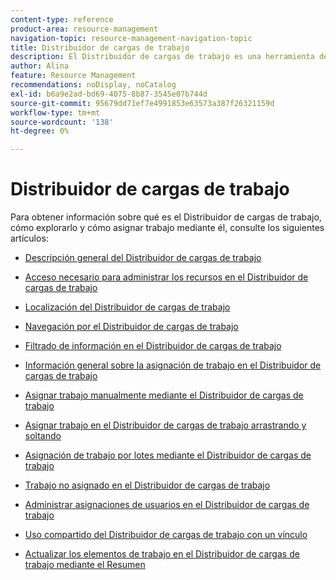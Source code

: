 ```yaml
---
content-type: reference
product-area: resource-management
navigation-topic: resource-management-navigation-topic
title: Distribuidor de cargas de trabajo
description: El Distribuidor de cargas de trabajo es una herramienta de programación de recursos que le permite asignar elementos de trabajo a sus recursos.
author: Alina
feature: Resource Management
recommendations: noDisplay, noCatalog
exl-id: b6a9e2ad-bd69-4075-8b87-3545e07b744d
source-git-commit: 95679dd71ef7e4991853e63573a387f26321159d
workflow-type: tm+mt
source-wordcount: '138'
ht-degree: 0%

---
```


# Distribuidor de cargas de trabajo

Para obtener información sobre qué es el Distribuidor de cargas de trabajo, cómo explorarlo y cómo asignar trabajo mediante él, consulte los siguientes artículos:

* [Descripción general del Distribuidor de cargas de trabajo](../../resource-mgmt/workload-balancer/overview-workload-balancer.md)
* [Acceso necesario para administrar los recursos en el Distribuidor de cargas de trabajo](../../resource-mgmt/workload-balancer/access-needed-manage-resources-balancer.md)
* [Localización del Distribuidor de cargas de trabajo](../../resource-mgmt/workload-balancer/locate-workload-balancer.md)
* [Navegación por el Distribuidor de cargas de trabajo](../../resource-mgmt/workload-balancer/navigate-the-workload-balancer.md)
* [Filtrado de información en el Distribuidor de cargas de trabajo](../../resource-mgmt/workload-balancer/filter-information-workload-balancer.md)
* [Información general sobre la asignación de trabajo en el Distribuidor de cargas de trabajo](../../resource-mgmt/workload-balancer/assign-work-in-workload-balancer.md)
* [Asignar trabajo manualmente mediante el Distribuidor de cargas de trabajo](../../resource-mgmt/workload-balancer/assign-work-in-workload-balancer-manually.md)
* [Asignar trabajo en el Distribuidor de cargas de trabajo arrastrando y soltando](../../resource-mgmt/workload-balancer/assign-work-in-workload-balancer-by-drag-and-drop.md)
* [Asignación de trabajo por lotes mediante el Distribuidor de cargas de trabajo](../../resource-mgmt/workload-balancer/assign-work-in-workload-balancer-in-bulk.md)
* [Trabajo no asignado en el Distribuidor de cargas de trabajo](../../resource-mgmt/workload-balancer/unassign-work-in-workload-balancer.md)
* [Administrar asignaciones de usuarios en el Distribuidor de cargas de trabajo](../../resource-mgmt/workload-balancer/manage-user-allocations-workload-balancer.md)
* [Uso compartido del Distribuidor de cargas de trabajo con un vínculo](../../resource-mgmt/workload-balancer/share-link-for-workload-balancer.md)

  <!--
  <li data-mc-conditions="QuicksilverOrClassic.Draft mode"><a href="../../resource-mgmt/workload-balancer/add-custom-section-for-balancer.md" class="MCXref xref" xrefformat="{para}">Add a custom section to display the Workload Balancer </a> </li>
  -->

  <!--
  <li data-mc-conditions="QuicksilverOrClassic.Draft mode"><a href="../../resource-mgmt/workload-balancer/what-if-scenarios-balancer.md" class="MCXref xref" xrefformat="{para}">Perform 'what-if' scenarios in the Workload Balancer</a> </li>
  -->

* [Actualizar los elementos de trabajo en el Distribuidor de cargas de trabajo mediante el Resumen](../../resource-mgmt/workload-balancer/update-items-in-summary-panel-in-workload-balancer.md)
